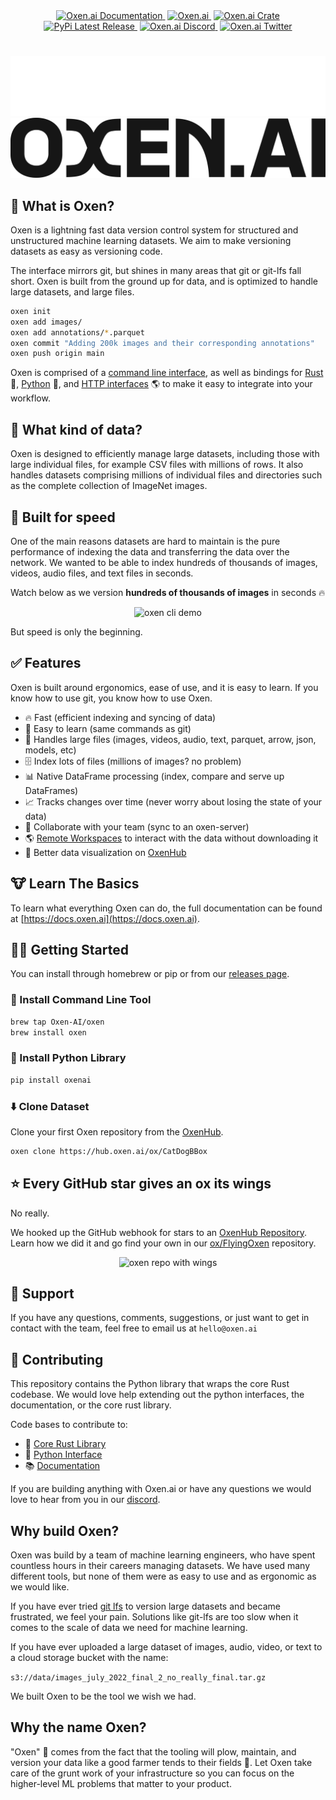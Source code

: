 

<div align="center">
  <a href="https://docs.oxen.ai/" style="padding: 2px;">
    <img src="https://img.shields.io/badge/%F0%9F%93%9A-Documentation-245AF0" alt="Oxen.ai Documentation">
  </a>
  <a href="https://oxen.ai/" style="padding: 2px;">
    <img src="https://img.shields.io/badge/%F0%9F%90%82-Oxen%20Hub-245AF0" alt="Oxen.ai">
  </a>
  <a href="https://crates.io/crates/liboxen" style="padding: 2px;">
    <img src="https://img.shields.io/crates/v/liboxen.svg?color=245AF0" alt="Oxen.ai Crate"/>
  </a>
  <a href="https://pypi.org/project/oxenai/" style="padding: 2px;">
    <img src="https://img.shields.io/pypi/v/oxenai.svg?color=245AF0" alt="PyPi Latest Release"/>
  </a>
  <a href="https://discord.com/invite/s3tBEn7Ptg" style="padding: 2px;">
    <img src="https://dcbadge.vercel.app/api/server/s3tBEn7Ptg?compact=true&style=flat" alt ="Oxen.ai Discord">
  </a>
  <a href="https://twitter.com/oxen_ai" style="padding: 2px;">
    <img src="https://img.shields.io/twitter/url/https/twitter.com/oxenai.svg?style=social&label=Follow%20%40Oxen.ai" alt ="Oxen.ai Twitter">
  </a>
  <br/>
</div>

# 

![Oxen.ai Logo](/images/oxen-no-margin-white.svg#gh-dark-mode-only)
![Oxen.ai Logo](/images/oxen-no-margin-black.svg#gh-light-mode-only)

## 🐂 What is Oxen?

Oxen is a lightning fast data version control system for structured and unstructured machine learning datasets. We aim to make versioning datasets as easy as versioning code.

The interface mirrors git, but shines in many areas that git or git-lfs fall short. Oxen is built from the ground up for data, and is optimized to handle large datasets, and large files.

```bash
oxen init
oxen add images/
oxen add annotations/*.parquet
oxen commit "Adding 200k images and their corresponding annotations"
oxen push origin main
```

Oxen is comprised of a [command line interface](https://docs.oxen.ai/getting-started/cli), as well as bindings for [Rust](https://github.com/Oxen-AI/Oxen) 🦀, [Python](https://docs.oxen.ai/getting-started/python) 🐍, and [HTTP interfaces](https://docs.oxen.ai/http-api) 🌎 to make it easy to integrate into your workflow.

## 🌾 What kind of data?

Oxen is designed to efficiently manage large datasets, including those with large individual files, for example CSV files with millions of rows. It also handles datasets comprising millions of individual files and directories such as the complete collection of ImageNet images.

## 🚀 Built for speed

One of the main reasons datasets are hard to maintain is the pure performance of indexing the data and transferring the data over the network. We wanted to be able to index hundreds of thousands of images, videos, audio files, and text files in seconds. 

Watch below as we version **hundreds of thousands of images** in seconds 🔥

<p align="center">
    <img src="https://github.com/Oxen-AI/oxen-release/raw/main/images/cli-celeba.gif?raw=true" alt="oxen cli demo" />
</p>

But speed is only the beginning. 

## ✅ Features

Oxen is built around ergonomics, ease of use, and it is easy to learn. If you know how to use git, you know how to use Oxen.

* 🔥 Fast (efficient indexing and syncing of data)
* 🧠 Easy to learn (same commands as git)
* 💪 Handles large files (images, videos, audio, text, parquet, arrow, json, models, etc)
* 🗄️ Index lots of files (millions of images? no problem)
* 📊 Native DataFrame processing (index, compare and serve up DataFrames)
* 📈 Tracks changes over time (never worry about losing the state of your data)
* 🤝 Collaborate with your team (sync to an oxen-server)
* 🌎 [Remote Workspaces](https://docs.oxen.ai/concepts/remote-workspace) to interact with the data without downloading it
* 👀 Better data visualization on [OxenHub](https://oxen.ai)

## 🐮 Learn The Basics

To learn what everything Oxen can do, the full documentation can be found at [https://docs.oxen.ai](https://docs.oxen.ai).


## 🧑‍💻 Getting Started

You can install through homebrew or pip or from our [releases page](https://github.com/Oxen-AI/Oxen/releases).

### 🐂 Install Command Line Tool

```bash CLI
brew tap Oxen-AI/oxen
brew install oxen
```

### 🐍 Install Python Library

```bash Python
pip install oxenai
```

### ⬇️ Clone Dataset

Clone your first Oxen repository from the [OxenHub](https://oxen.ai/explore).

<CodeGroup>

```bash CLI
oxen clone https://hub.oxen.ai/ox/CatDogBBox
```

## ⭐️ Every GitHub star gives an ox its wings

No really.

We hooked up the GitHub webhook for stars to an [OxenHub Repository](https://www.oxen.ai/ox/FlyingOxen). Learn how we did it and go find your own in our [ox/FlyingOxen](https://www.oxen.ai/ox/FlyingOxen) repository.

<p align="center">
    <img src="https://github.com/Oxen-AI/oxen-release/blob/main/images/ox-with-wings.png?raw=true" alt="oxen repo with wings" />
</p>

## 🤝 Support

If you have any questions, comments, suggestions, or just want to get in contact with the team, feel free to email us at `hello@oxen.ai`

## 👥 Contributing

This repository contains the Python library that wraps the core Rust codebase. We would love help extending out the python interfaces, the documentation, or the core rust library.

Code bases to contribute to:

* 🦀 [Core Rust Library](https://github.com/Oxen-AI/Oxen)
* 🐍 [Python Interface](https://github.com/Oxen-AI/oxen-release/tree/main/oxen)
* 📚 [Documentation](https://github.com/Oxen-AI/docs)

If you are building anything with Oxen.ai or have any questions we would love to hear from you in our [discord](https://discord.gg/s3tBEn7Ptg).

## Why build Oxen?

Oxen was build by a team of machine learning engineers, who have spent countless hours in their careers managing datasets. We have used many different tools, but none of them were as easy to use and as ergonomic as we would like. 

If you have ever tried [git lfs](https://git-lfs.com/) to version large datasets and became frustrated, we feel your pain. Solutions like git-lfs are too slow when it comes to the scale of data we need for machine learning.

If you have ever uploaded a large dataset of images, audio, video, or text to a cloud storage bucket with the name:

`s3://data/images_july_2022_final_2_no_really_final.tar.gz`

We built Oxen to be the tool we wish we had.

## Why the name Oxen?

"Oxen" 🐂 comes from the fact that the tooling will plow, maintain, and version your data like a good farmer tends to their fields 🌾. Let Oxen take care of the grunt work of your infrastructure so you can focus on the higher-level ML problems that matter to your product.

<!---------------------------------------------------------------------------->

[Learn The Basics]: https://img.shields.io/badge/Learn_The_Basics-37a779?style=for-the-badge
